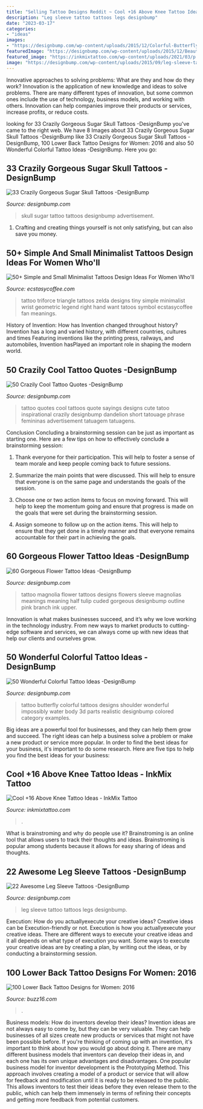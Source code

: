 ```yaml
---
title: "Selling Tattoo Designs Reddit ~ Cool +16 Above Knee Tattoo Ideas"
description: "Leg sleeve tattoo tattoos legs designbump"
date: "2023-03-17"
categories:
- "ideas"
images:
- "https://designbump.com/wp-content/uploads/2015/12/Colorful-Butterfly.jpg"
featuredImage: "https://designbump.com/wp-content/uploads/2015/12/Beautiful-Flower-Tattoo-Designs-For-Women-53.jpg"
featured_image: "https://inkmixtattoo.com/wp-content/uploads/2021/03/p.jpg"
image: "https://designbump.com/wp-content/uploads/2015/09/leg-sleeve-tattoo-002.jpg"
---
```



Innovative approaches to solving problems: What are they and how do they work?
Innovation is the application of new knowledge and ideas to solve problems. There are many different types of innovation, but some common ones include the use of technology, business models, and working with others. Innovation can help companies improve their products or services, increase profits, or reduce costs.

	

		
looking for 33 Crazily Gorgeous Sugar Skull Tattoos -DesignBump you've came to the right web. We have 8 Images about 33 Crazily Gorgeous Sugar Skull Tattoos -DesignBump like 33 Crazily Gorgeous Sugar Skull Tattoos -DesignBump, 100 Lower Back Tattoo Designs for Women: 2016 and also 50 Wonderful Colorful Tattoo Ideas -DesignBump. Here you go:
		
    
## 33 Crazily Gorgeous Sugar Skull Tattoos -DesignBump

<img loading=lazy src="https://designbump.com/wp-content/uploads/2015/07/sugar-skull-tattoo-pictures.jpg" onerror="this.onerror=null;this.src='https://tse3.mm.bing.net/th?id=OIP.wiczE-L3AW1Gkp_mXZ947AHaMG&amp;pid=15.1';" alt="33 Crazily Gorgeous Sugar Skull Tattoos -DesignBump">

_Source: designbump.com_

>skull sugar tattoo tattoos designbump advertisement. 

	

1. Crafting and creating things yourself is not only satisfying, but can also save you money.

    
## 50+ Simple And Small Minimalist Tattoos Design Ideas For Women Who&#039;ll

<img loading=lazy src="https://i1.wp.com/www.ecstasycoffee.com/wp-content/uploads/2016/09/Triple-triangle-tattoo.jpg" onerror="this.onerror=null;this.src='https://tse1.mm.bing.net/th?id=OIP.tQ4UT0Ykv6BrltGPxQaENwHaLG&amp;pid=15.1';" alt="50+ Simple and Small Minimalist Tattoos Design Ideas For Women Who&#039;ll">

_Source: ecstasycoffee.com_

>tattoo triforce triangle tattoos zelda designs tiny simple minimalist wrist geometric legend right hand want tatoos symbol ecstasycoffee fan meanings. 

	

History of Invention: How has Invention changed throughout history?
Invention has a long and varied history, with different countries, cultures and times Featuring inventions like the printing press, railways, and automobiles, Invention hasPlayed an important role in shaping the modern world.

    
## 50 Crazily Cool Tattoo Quotes -DesignBump

<img loading=lazy src="https://designbump.com/wp-content/uploads/2015/07/Tattoo-Ideas-For-Girls-Quotes.jpg" onerror="this.onerror=null;this.src='https://tse4.mm.bing.net/th?id=OIP.F4mt26oEwfPeJhFIiOPIIQHaFj&amp;pid=15.1';" alt="50 Crazily Cool Tattoo Quotes -DesignBump">

_Source: designbump.com_

>tattoo quotes cool tattoos quote sayings designs cute tatoo inspirational crazily designbump dandelion short tatouage phrase femininas advertisement tatuagem tatuagens. 

	

Conclusion
Concluding a brainstorming session can be just as important as starting one. Here are a few tips on how to effectively conclude a brainstorming session:
1. Thank everyone for their participation. This will help to foster a sense of team morale and keep people coming back to future sessions.

2. Summarize the main points that were discussed. This will help to ensure that everyone is on the same page and understands the goals of the session.

3. Choose one or two action items to focus on moving forward. This will help to keep the momentum going and ensure that progress is made on the goals that were set during the brainstorming session.

4. Assign someone to follow up on the action items. This will help to ensure that they get done in a timely manner and that everyone remains accountable for their part in achieving the goals.

    
## 60 Gorgeous Flower Tattoo Ideas -DesignBump

<img loading=lazy src="https://designbump.com/wp-content/uploads/2015/12/Beautiful-Flower-Tattoo-Designs-For-Women-53.jpg" onerror="this.onerror=null;this.src='https://tse1.mm.bing.net/th?id=OIP.hXtDMIOFYMdaq78dpJBshAHaPV&amp;pid=15.1';" alt="60 Gorgeous Flower Tattoo Ideas -DesignBump">

_Source: designbump.com_

>tattoo magnolia flower tattoos designs flowers sleeve magnolias meanings meaning half tulip cuded gorgeous designbump outline pink branch ink upper. 

	

Innovation is what makes businesses succeed, and it’s why we love working in the technology industry. From new ways to market products to cutting-edge software and services, we can always come up with new ideas that help our clients and ourselves grow.

    
## 50 Wonderful Colorful Tattoo Ideas -DesignBump

<img loading=lazy src="https://designbump.com/wp-content/uploads/2015/12/Colorful-Butterfly.jpg" onerror="this.onerror=null;this.src='https://tse1.mm.bing.net/th?id=OIP.VakNTKiYfznUJSoeawzmWQHaKd&amp;pid=15.1';" alt="50 Wonderful Colorful Tattoo Ideas -DesignBump">

_Source: designbump.com_

>tattoo butterfly colorful tattoos designs shoulder wonderful impossibly water body 3d parts realistic designbump colored category examples. 

	

Big ideas are a powerful tool for businesses, and they can help them grow and succeed. The right ideas can help a business solve a problem or make a new product or service more popular. In order to find the best ideas for your business, it's important to do some research. Here are five tips to help you find the best ideas for your business:

    
## Cool +16 Above Knee Tattoo Ideas - InkMix Tattoo

<img loading=lazy src="https://inkmixtattoo.com/wp-content/uploads/2021/03/p.jpg" onerror="this.onerror=null;this.src='https://tse2.mm.bing.net/th?id=OIP.-FnQlWEjq3N7ErZUTJdJIwHaJQ&amp;pid=15.1';" alt="Cool +16 Above Knee Tattoo Ideas - InkMix Tattoo">

_Source: inkmixtattoo.com_

>. 

	

What is brainstroming and why do people use it?
Brainstroming is an online tool that allows users to track their thoughts and ideas. Brainstroming is popular among students because it allows for easy sharing of ideas and thoughts.

    
## 22 Awesome Leg Sleeve Tattoos -DesignBump

<img loading=lazy src="https://designbump.com/wp-content/uploads/2015/09/leg-sleeve-tattoo-002.jpg" onerror="this.onerror=null;this.src='https://tse2.mm.bing.net/th?id=OIP.9pwWqUTMfQOcA9vqYA5b0QHaJ3&amp;pid=15.1';" alt="22 Awesome Leg Sleeve Tattoos -DesignBump">

_Source: designbump.com_

>leg sleeve tattoo tattoos legs designbump. 

	

Execution: How do you actuallyexecute your creative ideas?
Creative ideas can be Execution-friendly or not. Execution is how you actuallyexecute your creative ideas. There are different ways to execute your creative ideas and it all depends on what type of execution you want. Some ways to execute your creative ideas are by creating a plan, by writing out the ideas, or by conducting a brainstorming session.

    
## 100 Lower Back Tattoo Designs For Women: 2016

<img loading=lazy src="https://buzz16.com/wp-content/uploads/2015/05/Lower-Back-Tattoo-Design-for-Women1-44.jpg" onerror="this.onerror=null;this.src='https://tse2.mm.bing.net/th?id=OIP.mKDSQPYNzlttr2SU41F_1gHaJ4&amp;pid=15.1';" alt="100 Lower Back Tattoo Designs for Women: 2016">

_Source: buzz16.com_

>. 

	

Business models: How do inventors develop their ideas?
Invention ideas are not always easy to come by, but they can be very valuable. They can help businesses of all sizes create new products or services that might not have been possible before. If you're thinking of coming up with an invention, it's important to think about how you would go about doing it. There are many different business models that inventors can develop their ideas in, and each one has its own unique advantages and disadvantages.
One popular business model for inventor development is the Prototyping Method. This approach involves creating a model of a product or service that will allow for feedback and modification until it is ready to be released to the public. This allows inventors to test their ideas before they even release them to the public, which can help them immensely in terms of refining their concepts and getting more feedback from potential customers.

